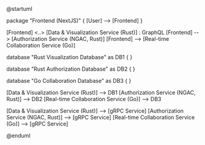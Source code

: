 @startuml

package "Frontend (NextJS)" {
  [User] --> [Frontend]
}

[Frontend] <..> [Data & Visualization Service (Rust)] : GraphQL
[Frontend] --> [Authorization Service (NGAC, Rust)]
[Frontend] --> [Real-time Collaboration Service (Go)]

database "Rust Visualization Database" as DB1 {
}

database "Rust Authorization Database" as DB2 {
}

database "Go Collaboration Database" as DB3 {
}

[Data & Visualization Service (Rust)] --> DB1
[Authorization Service (NGAC, Rust)] --> DB2
[Real-time Collaboration Service (Go)] --> DB3

[Data & Visualization Service (Rust)] --> [gRPC Service]
[Authorization Service (NGAC, Rust)] --> [gRPC Service]
[Real-time Collaboration Service (Go)] --> [gRPC Service]

@enduml
